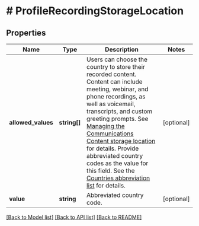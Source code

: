 # # ProfileRecordingStorageLocation

## Properties

Name | Type | Description | Notes
------------ | ------------- | ------------- | -------------
**allowed_values** | **string[]** | Users can choose the country to store their recorded content. Content can include meeting, webinar, and phone recordings, as well as voicemail, transcripts, and custom greeting prompts. See [Managing the Communications Content storage location](https://support.zoom.us/hc/en-us/articles/360050781131) for details.  Provide abbreviated country codes as the value for this field. See the [Countries abbreviation list](https://marketplace.zoom.us/docs/api-reference/other-references/abbreviation-lists#countries) for details. | [optional]
**value** | **string** | Abbreviated country code. | [optional]

[[Back to Model list]](../../README.md#models) [[Back to API list]](../../README.md#endpoints) [[Back to README]](../../README.md)
